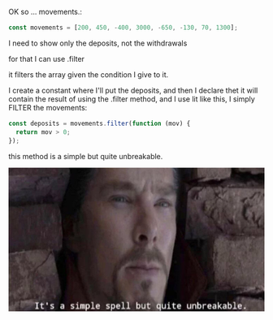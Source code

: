 OK so ... movements.:

```javascript
const movements = [200, 450, -400, 3000, -650, -130, 70, 1300];
```

I need to show only the deposits, not the withdrawals

for that I can use .filter

it filters the array given the condition I give to it.

I create a constant where I'll put the deposits, and then I declare thet it will contain the result of using the .filter method, and I use lit like this, I simply FILTER the movements:

```javascript
const deposits = movements.filter(function (mov) {
  return mov > 0;
});
```

this method is a simple but quite unbreakable.

![alt text](image-6.png)

